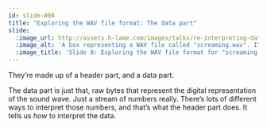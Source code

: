 ```yaml
---
id: slide-008
title: "Exploring the WAV file format: The data part"
slide:
  :image_url: http://assets.h-lame.com/images/talks/re-interpreting-data/rubyconf-2023/slides/007-stage-02.png
  :image_alt: 'A box representing a WAV file called "screaming.wav". It has been split into two – the header part at the top, and the data part at the bottom. text: screaming.wav; Header part; Data part'
  :image_title: 'Slide 8: Exploring the WAV file format for "screaming.wav" – the data part'
---
```

They’re made up of a header part, and a data part.

The data part is just that, raw bytes that represent the digital representation of the sound wave.  Just a stream of numbers really.  There’s lots of different ways to interpret those numbers, and that’s what the header part does.  It tells us _how_ to interpret the data.
